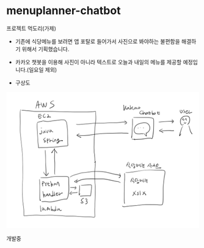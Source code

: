 # menuplanner-chatbot
프로젝트 먹도리(가제)

- 기존에 식당메뉴를 보려면 앱 포탈로 들어가서 사진으로 봐야하는 불편함을 해결하기 위해서 기획했습니다.
- 카카오 챗봇을 이용해 사진이 아니라 텍스트로 오늘과 내일의 메뉴를 제공할 예정입니다.(일요일 제외)

- 구상도
<img src="./structure.jpg">

개발중
